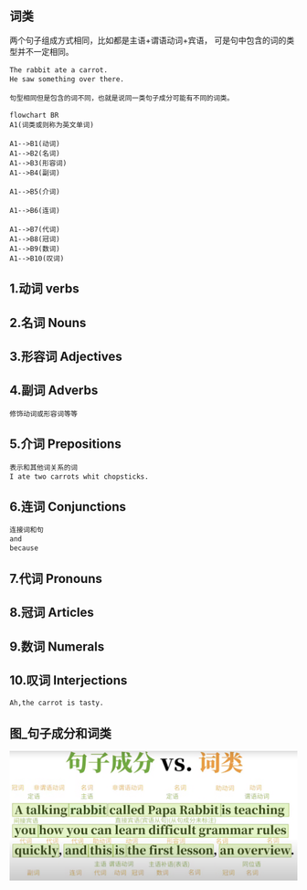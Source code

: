 
## 词类
两个句子组成方式相同，比如都是主语+谓语动词+宾语，
可是句中包含的词的类型并不一定相同。
```
The rabbit ate a carrot.
He saw something over there.

句型相同但是包含的词不同，也就是说同一类句子成分可能有不同的词类。
```

```mermaid
flowchart BR
A1(词类或则称为英文单词)

A1-->B1(动词)
A1-->B2(名词)
A1-->B3(形容词)
A1-->B4(副词)

A1-->B5(介词)

A1-->B6(连词)

A1-->B7(代词)
A1-->B8(冠词)
A1-->B9(数词)
A1-->B10(叹词)
```
## 1.动词 verbs
## 2.名词 Nouns
## 3.形容词 Adjectives
## 4.副词 Adverbs
```
修饰动词或形容词等等
```
## 5.介词 Prepositions
```
表示和其他词关系的词
I ate two carrots whit chopsticks.
```
## 6.连词 Conjunctions
```
连接词和句
and 
because
```
## 7.代词 Pronouns
## 8.冠词 Articles
## 9.数词  Numerals
## 10.叹词 Interjections
```
Ah,the carrot is tasty.
```

## 图_句子成分和词类
![](./图_句子成分和词类.png)